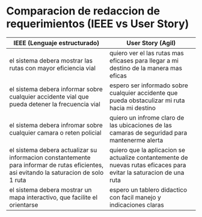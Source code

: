 # Comparacion de redaccion de requerimientos (IEEE vs User Story)

| IEEE (Lenguaje estructurado)                                                                                                            | User Story (Agil)                                                                                                                   |
|-----------------------------------------------------------------------------------------------------------------------------------------|-------------------------------------------------------------------------------------------------------------------------------------|
| el sistema debera mostrar las rutas con mayor eficiencia vial                                                                           |quiero ver el las rutas mas eficases para llegar a mi destino de la manera mas eficas                                                |
| el sistema debera informar sobre cualquier accidente vial que pueda detener la frecuencia vial                                          |espero ser informado sobre cualquier accidente que pueda obstaculizar mi ruta hacia mi destino                                       |
| el sistema debera infromar sobre cualquier camara o reten policial                                                                      |quiero un infrome claro de las ubicaciones de las camaras de seguridad para mantenerme alerta                                        |
| el sistema debera actualizar su informacion constantemente para informar de rutas eficientes, asi evitando la saturacion de solo 1 ruta |quiero que la aplicacion se actualize contantemente de nuevas rutas eficaces para evitar la saturacion de una ruta                   |
| el sistema debera mostrar un mapa interactivo, que facilite el orientarse                                                               |espero un tablero didactico con facil manejo y indicaciones claras                                                                   |
